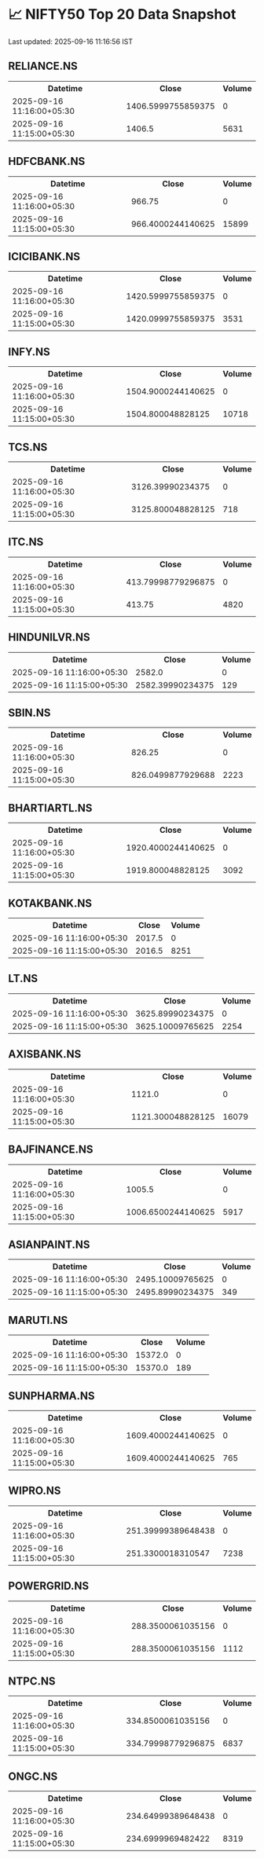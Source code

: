 # 📈 NIFTY50 Top 20 Data Snapshot

Last updated: 2025-09-16 11:16:56 IST

## RELIANCE.NS

<table>
  <tr><th>Datetime</th><th>Close</th><th>Volume</th></tr>
  <tr><td>2025-09-16 11:16:00+05:30</td><td>1406.5999755859375</td><td>0</td></tr>
  <tr><td>2025-09-16 11:15:00+05:30</td><td>1406.5</td><td>5631</td></tr>
</table>

## HDFCBANK.NS

<table>
  <tr><th>Datetime</th><th>Close</th><th>Volume</th></tr>
  <tr><td>2025-09-16 11:16:00+05:30</td><td>966.75</td><td>0</td></tr>
  <tr><td>2025-09-16 11:15:00+05:30</td><td>966.4000244140625</td><td>15899</td></tr>
</table>

## ICICIBANK.NS

<table>
  <tr><th>Datetime</th><th>Close</th><th>Volume</th></tr>
  <tr><td>2025-09-16 11:16:00+05:30</td><td>1420.5999755859375</td><td>0</td></tr>
  <tr><td>2025-09-16 11:15:00+05:30</td><td>1420.0999755859375</td><td>3531</td></tr>
</table>

## INFY.NS

<table>
  <tr><th>Datetime</th><th>Close</th><th>Volume</th></tr>
  <tr><td>2025-09-16 11:16:00+05:30</td><td>1504.9000244140625</td><td>0</td></tr>
  <tr><td>2025-09-16 11:15:00+05:30</td><td>1504.800048828125</td><td>10718</td></tr>
</table>

## TCS.NS

<table>
  <tr><th>Datetime</th><th>Close</th><th>Volume</th></tr>
  <tr><td>2025-09-16 11:16:00+05:30</td><td>3126.39990234375</td><td>0</td></tr>
  <tr><td>2025-09-16 11:15:00+05:30</td><td>3125.800048828125</td><td>718</td></tr>
</table>

## ITC.NS

<table>
  <tr><th>Datetime</th><th>Close</th><th>Volume</th></tr>
  <tr><td>2025-09-16 11:16:00+05:30</td><td>413.79998779296875</td><td>0</td></tr>
  <tr><td>2025-09-16 11:15:00+05:30</td><td>413.75</td><td>4820</td></tr>
</table>

## HINDUNILVR.NS

<table>
  <tr><th>Datetime</th><th>Close</th><th>Volume</th></tr>
  <tr><td>2025-09-16 11:16:00+05:30</td><td>2582.0</td><td>0</td></tr>
  <tr><td>2025-09-16 11:15:00+05:30</td><td>2582.39990234375</td><td>129</td></tr>
</table>

## SBIN.NS

<table>
  <tr><th>Datetime</th><th>Close</th><th>Volume</th></tr>
  <tr><td>2025-09-16 11:16:00+05:30</td><td>826.25</td><td>0</td></tr>
  <tr><td>2025-09-16 11:15:00+05:30</td><td>826.0499877929688</td><td>2223</td></tr>
</table>

## BHARTIARTL.NS

<table>
  <tr><th>Datetime</th><th>Close</th><th>Volume</th></tr>
  <tr><td>2025-09-16 11:16:00+05:30</td><td>1920.4000244140625</td><td>0</td></tr>
  <tr><td>2025-09-16 11:15:00+05:30</td><td>1919.800048828125</td><td>3092</td></tr>
</table>

## KOTAKBANK.NS

<table>
  <tr><th>Datetime</th><th>Close</th><th>Volume</th></tr>
  <tr><td>2025-09-16 11:16:00+05:30</td><td>2017.5</td><td>0</td></tr>
  <tr><td>2025-09-16 11:15:00+05:30</td><td>2016.5</td><td>8251</td></tr>
</table>

## LT.NS

<table>
  <tr><th>Datetime</th><th>Close</th><th>Volume</th></tr>
  <tr><td>2025-09-16 11:16:00+05:30</td><td>3625.89990234375</td><td>0</td></tr>
  <tr><td>2025-09-16 11:15:00+05:30</td><td>3625.10009765625</td><td>2254</td></tr>
</table>

## AXISBANK.NS

<table>
  <tr><th>Datetime</th><th>Close</th><th>Volume</th></tr>
  <tr><td>2025-09-16 11:16:00+05:30</td><td>1121.0</td><td>0</td></tr>
  <tr><td>2025-09-16 11:15:00+05:30</td><td>1121.300048828125</td><td>16079</td></tr>
</table>

## BAJFINANCE.NS

<table>
  <tr><th>Datetime</th><th>Close</th><th>Volume</th></tr>
  <tr><td>2025-09-16 11:16:00+05:30</td><td>1005.5</td><td>0</td></tr>
  <tr><td>2025-09-16 11:15:00+05:30</td><td>1006.6500244140625</td><td>5917</td></tr>
</table>

## ASIANPAINT.NS

<table>
  <tr><th>Datetime</th><th>Close</th><th>Volume</th></tr>
  <tr><td>2025-09-16 11:16:00+05:30</td><td>2495.10009765625</td><td>0</td></tr>
  <tr><td>2025-09-16 11:15:00+05:30</td><td>2495.89990234375</td><td>349</td></tr>
</table>

## MARUTI.NS

<table>
  <tr><th>Datetime</th><th>Close</th><th>Volume</th></tr>
  <tr><td>2025-09-16 11:16:00+05:30</td><td>15372.0</td><td>0</td></tr>
  <tr><td>2025-09-16 11:15:00+05:30</td><td>15370.0</td><td>189</td></tr>
</table>

## SUNPHARMA.NS

<table>
  <tr><th>Datetime</th><th>Close</th><th>Volume</th></tr>
  <tr><td>2025-09-16 11:16:00+05:30</td><td>1609.4000244140625</td><td>0</td></tr>
  <tr><td>2025-09-16 11:15:00+05:30</td><td>1609.4000244140625</td><td>765</td></tr>
</table>

## WIPRO.NS

<table>
  <tr><th>Datetime</th><th>Close</th><th>Volume</th></tr>
  <tr><td>2025-09-16 11:16:00+05:30</td><td>251.39999389648438</td><td>0</td></tr>
  <tr><td>2025-09-16 11:15:00+05:30</td><td>251.3300018310547</td><td>7238</td></tr>
</table>

## POWERGRID.NS

<table>
  <tr><th>Datetime</th><th>Close</th><th>Volume</th></tr>
  <tr><td>2025-09-16 11:16:00+05:30</td><td>288.3500061035156</td><td>0</td></tr>
  <tr><td>2025-09-16 11:15:00+05:30</td><td>288.3500061035156</td><td>1112</td></tr>
</table>

## NTPC.NS

<table>
  <tr><th>Datetime</th><th>Close</th><th>Volume</th></tr>
  <tr><td>2025-09-16 11:16:00+05:30</td><td>334.8500061035156</td><td>0</td></tr>
  <tr><td>2025-09-16 11:15:00+05:30</td><td>334.79998779296875</td><td>6837</td></tr>
</table>

## ONGC.NS

<table>
  <tr><th>Datetime</th><th>Close</th><th>Volume</th></tr>
  <tr><td>2025-09-16 11:16:00+05:30</td><td>234.64999389648438</td><td>0</td></tr>
  <tr><td>2025-09-16 11:15:00+05:30</td><td>234.6999969482422</td><td>8319</td></tr>
</table>

